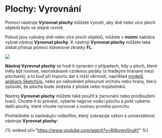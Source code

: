 # Plochy: Vyrovnání

Pomocí nástroje **Vyrovnat plochy** můžete vynutit, aby dvě nebo více ploch objektů bylo ve stejné rovině.

Pokud jsou vybrány dvě nebo více ploch objektů, můžete v **místní** nabídce vybrat nástroj **Vyrovnat plochy**. K nástroji **Vyrovnat plochy** můžete také získat přístup pomocí klávesové zkratky **FL**.

![](../.gitbook/assets/flatten\_faces.png)

**Nástroj Vyrovnat plochy** se hodí k opravám v případech, kdy u ploch, které měly být rovinné, neočekávaně vzniknou plošky (s hladkými hranami mezi plochami), a to buď při importu dat s nižší věrností, například [modelů aplikace SketchUp](https://formit.autodesk.com/blog/post/using-formit-to-get-sketchup-data-into-revit#flatten), nebo po náhodném přesunutí vrcholu nebo hrany, který způsobí, že plocha bude složena z plošek nebo trojúhelníků.

Nástroj **Vyrovnat plochy** můžete také použít k zarovnání nebo prodloužení tvarů. Chcete-li to provést, vyberte nejprve vodicí plochu a poté vyberte další plochy, které chcete vyrovnat s rovinou prvního povrchu.

Prohlédněte si následující videofilm, který zobrazuje výkon a univerzálnost nástroje **Vyrovnat plochy**:

{% embed url="https://www.youtube.com/watch?v=R0bvwv0ruAY" %}
